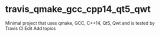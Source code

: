 # travis_qmake_gcc_cpp14_qt5_qwt
Minimal project that uses qmake, GCC, C++14, Qt5, Qwt and is tested by Travis CI Edit Add topics
